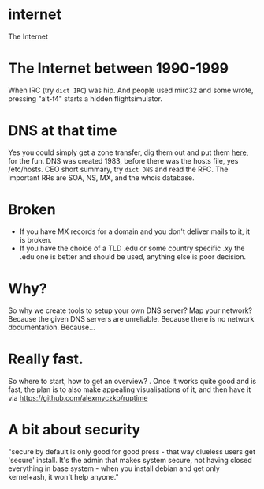 # internet
The Internet

# The Internet between 1990-1999
When IRC (try `dict IRC`) was hip. And people used mirc32 and some wrote, pressing "alt-f4" starts a hidden flightsimulator.

# DNS at that time
Yes you could simply get a zone transfer, dig them out and put them [here](dns), for the fun.
DNS was created 1983, before there was the hosts file, yes /etc/hosts.
CEO short summary, try `dict DNS` and read the RFC. The important RRs are SOA, NS, MX, and the whois database.

# Broken
- If you have MX records for a domain and you don't deliver mails to it, it is broken.
- If you have the choice of a TLD .edu or some country specific .xy the .edu one is better and should be used, anything else is poor decision.

# Why?
So why we create tools to setup your own DNS server? Map your network?
Because the given DNS servers are unreliable. Because there is no network documentation. Because...

# Really fast.
So where to start, how to get an overview? <TBD>. Once it works quite good and is fast, the plan is to also make appealing visualisations of it, and then have it via https://github.com/alexmyczko/ruptime

# A bit about security
"secure by default is only good for good press - that way clueless users get
'secure' install. It's the admin that makes system secure, not having closed everything
in base system - when you install debian and get only kernel+ash, it won't help anyone."
